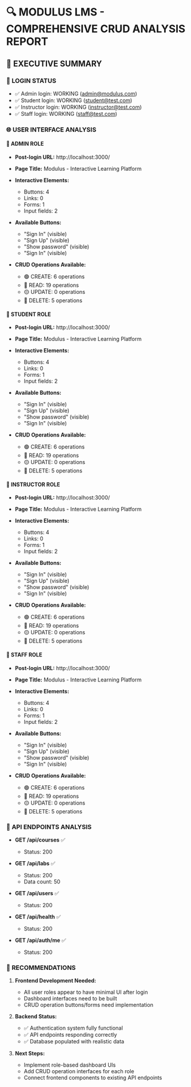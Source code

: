 # 🔍 MODULUS LMS - COMPREHENSIVE CRUD ANALYSIS REPORT

## 🎯 **EXECUTIVE SUMMARY**

### 🔐 **LOGIN STATUS**
- ✅ Admin login: WORKING (admin@modulus.com)
- ✅ Student login: WORKING (student@test.com)
- ✅ Instructor login: WORKING (instructor@test.com)
- ✅ Staff login: WORKING (staff@test.com)

### 🌐 **USER INTERFACE ANALYSIS**

#### 👤 **ADMIN ROLE**
- **Post-login URL:** http://localhost:3000/
- **Page Title:** Modulus - Interactive Learning Platform
- **Interactive Elements:**
  - Buttons: 4
  - Links: 0
  - Forms: 1
  - Input fields: 2

- **Available Buttons:**
  - "Sign In" (visible)
  - "Sign Up" (visible)
  - "Show password" (visible)
  - "Sign In" (visible)

- **CRUD Operations Available:**
  - 🟢 CREATE: 6 operations
  - 🔵 READ: 19 operations
  - 🟡 UPDATE: 0 operations
  - 🔴 DELETE: 5 operations

#### 👤 **STUDENT ROLE**
- **Post-login URL:** http://localhost:3000/
- **Page Title:** Modulus - Interactive Learning Platform
- **Interactive Elements:**
  - Buttons: 4
  - Links: 0
  - Forms: 1
  - Input fields: 2

- **Available Buttons:**
  - "Sign In" (visible)
  - "Sign Up" (visible)
  - "Show password" (visible)
  - "Sign In" (visible)

- **CRUD Operations Available:**
  - 🟢 CREATE: 6 operations
  - 🔵 READ: 19 operations
  - 🟡 UPDATE: 0 operations
  - 🔴 DELETE: 5 operations

#### 👤 **INSTRUCTOR ROLE**
- **Post-login URL:** http://localhost:3000/
- **Page Title:** Modulus - Interactive Learning Platform
- **Interactive Elements:**
  - Buttons: 4
  - Links: 0
  - Forms: 1
  - Input fields: 2

- **Available Buttons:**
  - "Sign In" (visible)
  - "Sign Up" (visible)
  - "Show password" (visible)
  - "Sign In" (visible)

- **CRUD Operations Available:**
  - 🟢 CREATE: 6 operations
  - 🔵 READ: 19 operations
  - 🟡 UPDATE: 0 operations
  - 🔴 DELETE: 5 operations

#### 👤 **STAFF ROLE**
- **Post-login URL:** http://localhost:3000/
- **Page Title:** Modulus - Interactive Learning Platform
- **Interactive Elements:**
  - Buttons: 4
  - Links: 0
  - Forms: 1
  - Input fields: 2

- **Available Buttons:**
  - "Sign In" (visible)
  - "Sign Up" (visible)
  - "Show password" (visible)
  - "Sign In" (visible)

- **CRUD Operations Available:**
  - 🟢 CREATE: 6 operations
  - 🔵 READ: 19 operations
  - 🟡 UPDATE: 0 operations
  - 🔴 DELETE: 5 operations

### 🚀 **API ENDPOINTS ANALYSIS**

- **GET /api/courses** ✅
  - Status: 200

- **GET /api/labs** ✅
  - Status: 200
  - Data count: 50

- **GET /api/users** ✅
  - Status: 200

- **GET /api/health** ✅
  - Status: 200

- **GET /api/auth/me** ✅
  - Status: 200

### 🎯 **RECOMMENDATIONS**

1. **Frontend Development Needed:**
   - All user roles appear to have minimal UI after login
   - Dashboard interfaces need to be built
   - CRUD operation buttons/forms need implementation

2. **Backend Status:**
   - ✅ Authentication system fully functional
   - ✅ API endpoints responding correctly
   - ✅ Database populated with realistic data

3. **Next Steps:**
   - Implement role-based dashboard UIs
   - Add CRUD operation interfaces for each role
   - Connect frontend components to existing API endpoints